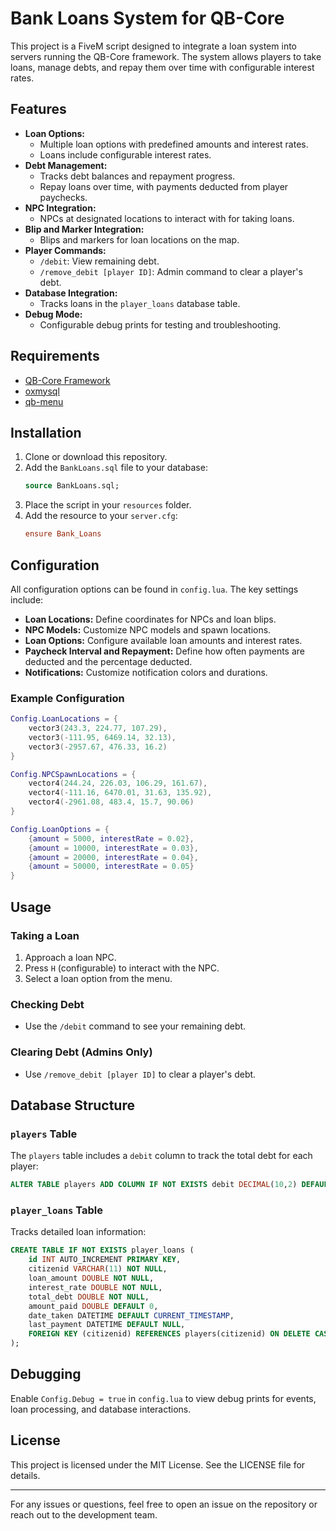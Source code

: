 # Bank Loans System for QB-Core

This project is a FiveM script designed to integrate a loan system into servers running the QB-Core framework. The system allows players to take loans, manage debts, and repay them over time with configurable interest rates.

## Features

- **Loan Options:**
  - Multiple loan options with predefined amounts and interest rates.
  - Loans include configurable interest rates.
- **Debt Management:**
  - Tracks debt balances and repayment progress.
  - Repay loans over time, with payments deducted from player paychecks.
- **NPC Integration:**
  - NPCs at designated locations to interact with for taking loans.
- **Blip and Marker Integration:**
  - Blips and markers for loan locations on the map.
- **Player Commands:**
  - `/debit`: View remaining debt.
  - `/remove_debit [player ID]`: Admin command to clear a player's debt.
- **Database Integration:**
  - Tracks loans in the `player_loans` database table.
- **Debug Mode:**
  - Configurable debug prints for testing and troubleshooting.

## Requirements

- [QB-Core Framework](https://github.com/qbcore-framework/qb-core)
- [oxmysql](https://github.com/overextended/oxmysql)
- [qb-menu](https://github.com/qbcore-framework/qb-menu)

## Installation

1. Clone or download this repository.
2. Add the `BankLoans.sql` file to your database:
   ```sql
   source BankLoans.sql;
   ```
3. Place the script in your `resources` folder.
4. Add the resource to your `server.cfg`:
   ```cfg
   ensure Bank_Loans
   ```

## Configuration

All configuration options can be found in `config.lua`. The key settings include:

- **Loan Locations:** Define coordinates for NPCs and loan blips.
- **NPC Models:** Customize NPC models and spawn locations.
- **Loan Options:** Configure available loan amounts and interest rates.
- **Paycheck Interval and Repayment:** Define how often payments are deducted and the percentage deducted.
- **Notifications:** Customize notification colors and durations.

### Example Configuration
```lua
Config.LoanLocations = {
    vector3(243.3, 224.77, 107.29),
    vector3(-111.95, 6469.14, 32.13),
    vector3(-2957.67, 476.33, 16.2)
}

Config.NPCSpawnLocations = {
    vector4(244.24, 226.03, 106.29, 161.67),
    vector4(-111.16, 6470.01, 31.63, 135.92),
    vector4(-2961.08, 483.4, 15.7, 90.06)
}

Config.LoanOptions = {
    {amount = 5000, interestRate = 0.02},
    {amount = 10000, interestRate = 0.03},
    {amount = 20000, interestRate = 0.04},
    {amount = 50000, interestRate = 0.05}
}
```

## Usage

### Taking a Loan
1. Approach a loan NPC.
2. Press `H` (configurable) to interact with the NPC.
3. Select a loan option from the menu.

### Checking Debt
- Use the `/debit` command to see your remaining debt.

### Clearing Debt (Admins Only)
- Use `/remove_debit [player ID]` to clear a player's debt.

## Database Structure

### `players` Table
The `players` table includes a `debit` column to track the total debt for each player:
```sql
ALTER TABLE players ADD COLUMN IF NOT EXISTS debit DECIMAL(10,2) DEFAULT 0.00;
```

### `player_loans` Table
Tracks detailed loan information:
```sql
CREATE TABLE IF NOT EXISTS player_loans (
    id INT AUTO_INCREMENT PRIMARY KEY,
    citizenid VARCHAR(11) NOT NULL,
    loan_amount DOUBLE NOT NULL,
    interest_rate DOUBLE NOT NULL,
    total_debt DOUBLE NOT NULL,
    amount_paid DOUBLE DEFAULT 0,
    date_taken DATETIME DEFAULT CURRENT_TIMESTAMP,
    last_payment DATETIME DEFAULT NULL,
    FOREIGN KEY (citizenid) REFERENCES players(citizenid) ON DELETE CASCADE
);
```

## Debugging

Enable `Config.Debug = true` in `config.lua` to view debug prints for events, loan processing, and database interactions.

## License

This project is licensed under the MIT License. See the LICENSE file for details.

---

For any issues or questions, feel free to open an issue on the repository or reach out to the development team.
